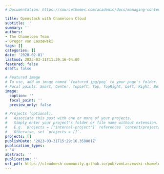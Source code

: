 ```yaml
---
# Documentation: https://sourcethemes.com/academic/docs/managing-content/

title: Openstack with Chameloen Cloud
subtitle: ''
summary: ''
authors:
- The Chameloen Team
- Gregor von Laszewski
tags: []
categories: []
date: '2020-02-01'
lastmod: 2023-03-31T11:29:16-04:00
featured: false
draft: false

# Featured image
# To use, add an image named `featured.jpg/png` to your page's folder.
# Focal points: Smart, Center, TopLeft, Top, TopRight, Left, Right, BottomLeft, Bottom, BottomRight.
image:
  caption: ''
  focal_point: ''
  preview_only: false

# Projects (optional).
#   Associate this post with one or more of your projects.
#   Simply enter your project's folder or file name without extension.
#   E.g. `projects = ["internal-project"]` references `content/project/deep-learning/index.md`.
#   Otherwise, set `projects = []`.
projects: []
publishDate: '2023-03-31T15:29:16.358801Z'
publication_types:
- '4'
abstract: ''
publication: ''
url_pdf: https://cloudmesh-community.github.io/pub/vonLaszewski-chameleon.pdf
---
```

